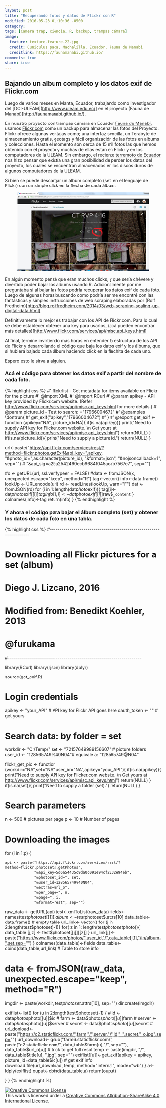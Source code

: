```yaml
---
layout: post
title: "Recuperando fotos y datos de Flickr con R"
modified: 2016-05-23 01:10:36 -0500
category:
tags: [Camera trap, ciencia, R, backup, trampas cámara]
image:
  feature: texture-feature-22.jpg
  credit: Cuniculus paca, Machalilla, Ecuador. Fauna de Manabi
  creditlink: https://faunamanabi.github.io/
comments: true
share: true
---
```


## Bajando un album completo y los datos exif de Flickr.com

Luego de varios meses en Manta, Ecuador, trabajando como investigador del [DCI-ULEAM](http://www.uleam.edu.ec/] en el proyecto (Fauna de Manabí)[http://faunamanabi.github.io/).


En nuestro proyecto con trampas cámara en Ecuador [Fauna de Manabí](http://faunamanabi.github.io/), usamos [Flickr.com](http://www.flickr.com) como un backup para almacenar las fotos del Proyecto. Flickr ofrece algunas ventajas como; una interfaz sencilla, un Terabyte de almacenamiento gratis, geotags y fácil organización de las fotos en albums y colecciones. Hasta el momento son cerca de 15 mil fotos las que hemos obtenido con el proyecto y muchas de ellas están en Flickr y en los computadores de la ULEAM. Sin embargo, el reciente [terremoto de Ecuador](https://en.wikipedia.org/wiki/2016_Ecuador_earthquake) nos hizo pensar que existía una gran posibilidad de perder los datos del proyecto, los cuales se encuentran almacenados en los discos duros de algunos computadores de la ULEAM.


Si bien se puede descargar un álbum completo (set, en el lenguaje de Flickr) con un simple click en la flecha de cada álbum.

<figure>
  <a href="/images/flickr/flickr_album.jpg"><img src="/images/flickr/flickr_album.jpg"></a>
</figure>

En algún momento pensé que eran muchos clicks, y que sería chévere y divertido poder bajar los albums usando R. Adicionalmente por me preguntaba si al bajar las fotos podría recuperar los datos exif de cada foto.  Luego de algunas horas buscando como podría ser me encontré con  las fantásticas y simples instrucciones de web scraping elaboradas por (Rolf Fredheim)[http://blog.rolffredheim.com/2014/03/web-scraping-scaling-up-digital-data.html]

Definitivamente lo mejor es trabajar con los API de  Flickr.com. Para lo cual se debe establecer obtener una key para usarlos, (acá pueden encontrar más detalles)[http://www.flickr.com/services/api/misc.api_keys.html]

Al final, termine invirtiendo más horas en entender la estructura de los API de Flickr y desarrollando el código que baja los datos exif y los álbums, que si hubiera bajado cada álbum haciendo click en la flechita de cada uno.

Espero esto le sirva a alguien.

### Acá el código para obtener los datos exif a partir del nombre de cada foto.

{% highlight css %}
#' flickrlist - Get metadata  for items available on Flickr for the picture
#' @import XML
#' @import RCurl
#' @param apikey - API key provided by Flickr.com website. (Refer http://www.flickr.com/services/api/misc.api_keys.html for more details.)
#' @param picture_id - Test to search: ="17966004672"
#' @examples \dontrun{
#'  get_exif("apikey","17966004672")
#' }
#' @export
get_exif <- function (apikey="NA", picture_id=NA){
  if(is.na(apikey)){
    print("Need to supply API key for Flicker.com website. \n Get yours at http://www.flickr.com/services/api/misc.api_keys.html")
    return(NULL)
  }
  if(is.na(picture_id)){
    print("Need to supply a picture id.")
    return(NULL)
  }

  url<-paste("https://api.flickr.com/services/rest/?method=flickr.photos.getExif&api_key=",apikey,
             "&photo_id=",as.character(picture_id),
             "&format=json",
             "&nojsoncallback=1", sep="")
             # "&api_sig=a29a2542460ecb9684f045acab7567e7", sep="")

  #x <- getURL(url, ssl.verifypeer = FALSE)
  #data <- fromJSON(x, unexpected.escape="keep", method="R")
  tag<-vector()
  info<-data.frame()
  lookUp <- URLencode(url)
  rd <- readLines(lookUp, warn="F")
  dat <- fromJSON(rd)
  for (i in 1: length(dat$photo$exif)){
    tag[i]<-dat$photo$exif[[i]]$tag
    info[1,i]<-dat$photo$exif[[i]]$raw$`_content`
  }  
  colnames(info)<-tag
  return(info)
}
{% endhighlight %}


### Y ahora el código para bajar el álbum completo (set) y obtener los datos de cada foto en una tabla.

{% highlight css %}
#-------------------------------------------------------------------
# Downloading all Flickr pictures for a set (album)
# Diego J. Lizcano, 2016
# Modified from: Benedikt Koehler, 2013
# @furukama
#-------------------------------------------------------------------

library(RCurl)
library(rjson)
library(dplyr)

source(get_exif.R)

# Login credentials
apikey <- "your_API" # API key for Flickr API goes here
oauth_token <- "" # get yours

# Search data: by folder = set

workdir <- "C:/Temp/"
set     <- "72157649989156607" # picture folders
user_id <- "128565749%40N04"# equivale a: "128565749@N04"

flickr_get_pic <- function (workdir="NA",set="NA",user_id="NA",apikey="your_API"){
  if(is.na(apikey)){
    print("Need to supply API key for Flicker.com website. \n Get yours at http://www.flickr.com/services/api/misc.api_keys.html")
    return(NULL)
  }
  if(is.na(set)){
    print("Need to supply a folder (set).")
    return(NULL)
  }

# Search parameters
n <- 500 # pictures per page
p <- 10 # Number of pages

# Downloading the images
for (i in 1:p) {

    api <- paste("https://api.flickr.com/services/rest/?method=flickr.photosets.getPhotos",
                 "&api_key=5d6a54435c9da0c091e94cf2232e94eb",
                 "&photoset_id=", set,
                 "&user_id=128565749%40N04",
                 "&extras=url_o",
                 "&per_page=", n,
                 "&page=", i,
                 "&format=rest", sep="")

  raw_data <- getURL(api)
  test<-xmlToList(raw_data)
  fields<-names(test$photoset[[1]])
  album<-test$photoset$.attrs[10]
  data_table<- data.frame() # empty table
  url_link<- vector()
  for (j in 2:length(test$photoset)-1){
    for( z in 1: length(test$photoset$photo)){
      data_table [j,z] <- test$photoset[[j]][[z]]
    }
    url_link[j] <- paste("https://www.flickr.com/photos/",user_id,"/",data_table[j,1],"/in/album-",set,sep="")
  }
  colnames(data_table)<-fields
  data_table<-cbind(data_table,url_link) # Table to store info
  # data <- fromJSON(raw_data, unexpected.escape="keep", method="R")
  imgdir <- paste(workdir, test$photoset$.attrs[10], sep="")
  dir.create(imgdir)

  exiflist<-list()
  for (u in 2:length(test$photoset)-1) {
    # id <- data$photos$photo[[u]]$id
    # farm <- data$photos$photo[[u]]$farm
    # server <- data$photos$photo[[u]]$server
    # secret <- data$photos$photo[[u]]$secret
    # url_donload<-paste("https://c2.staticflickr.com/",farm,"/",server,"/",id,"_",secret,"_o.jpg",sep="")
    url_download<- gsub("farm6.staticflickr.com/", paste("c2.staticflickr.com/", data_table$farm[u],"/", sep=""), data_table$url_o[u]) # trick to get full resol
    temp <- paste(imgdir, "/", data_table$title[u], ".jpg", sep="")
    exiflist[[u]]<-get_exif(apikey = apikey, picture_id=data_table$id[u]) # get exif info  
    download.file(url_download, temp, method="internal", mode="wb")
  }
  a<-ldply(exiflist)
ouput<-cbind(data_table,a)
return(ouput)

}
}
{% endhighlight %}


<p>
<p></p>
</p>

<a rel="license" href="http://creativecommons.org/licenses/by-sa/4.0/"><img alt="Creative Commons License" style="border-width:0" src="http://i.creativecommons.org/l/by-sa/4.0/88x31.png" /></a><br />This work is licensed under a <a rel="license" href="http://creativecommons.org/licenses/by-sa/4.0/">Creative Commons Attribution-ShareAlike 4.0 International License</a>.
